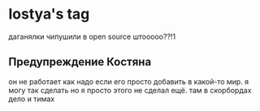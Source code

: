 # lostya's tag
даганялки чипушили в open source штооооо??!1

## Предупреждение Костяна
он не работает как надо если его просто добавить в какой-то мир. я могу так сделать но я просто этого не сделал ещё. там в скорбордах дело и тимах
